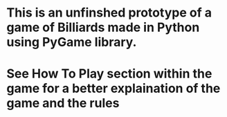 # This is an unfinshed prototype of a game of Billiards made in Python using PyGame library.
# See How To Play section within the game for a better explaination of the game and the rules
